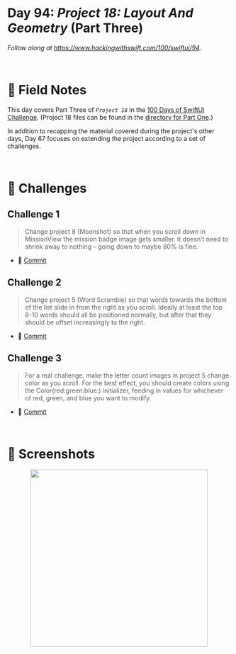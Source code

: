 # Day 94: _Project 18: Layout And Geometry_ (Part Three)

_Follow along at https://www.hackingwithswift.com/100/swiftui/94_.

<br/>


# 📒 Field Notes

This day covers Part Three of _`Project 18`_ in the [100 Days of SwiftUI Challenge](https://www.hackingwithswift.com/100/swiftui/94). (Project 18 files can be found in the [directory for Part One](../day-092/).)

In addition to recapping the material covered during the project's other days, Day 67 focuses on extending the project according to a set of challenges.

<br/>



# 🥅 Challenges


## Challenge 1

> Change project 8 (Moonshot) so that when you scroll down in MissionView the mission badge image gets smaller. It doesn’t need to shrink away to nothing – going down to maybe 80% is fine.

- 🔗 [Commit](https://github.com/CypherPoet/100-days-of-swiftui-and-combine/commit/98ce158a31dc3684893f199cb5c4ef0ffa36af43)



## Challenge 2

> Change project 5 (Word Scramble) so that words towards the bottom of the list slide in from the right as you scroll. Ideally at least the top 8-10 words should all be positioned normally, but after that they should be offset increasingly to the right.

- 🔗 [Commit](https://github.com/CypherPoet/100-days-of-swiftui-and-combine/commit/8154a404de1d3d86eee4413b5a00c37ae9e0d195)



## Challenge 3

> For a real challenge, make the letter count images in project 5 change color as you scroll. For the best effect, you should create colors using the Color(red:green:blue:) initializer, feeding in values for whichever of red, green, and blue you want to modify.

- 🔗 [Commit](https://github.com/CypherPoet/100-days-of-swiftui-and-combine/commit/1968c2ddbed4f948627a9c26afb91e1869acb15f)


<br/>



# 📸 Screenshots

<div style="text-align: center;">
    <img src="../day-092/Projects/Challenges/WordScrambleRefactor/WordScramble/Screenshots/day-94-recording-1.gif" width="400px"/>
</div>
